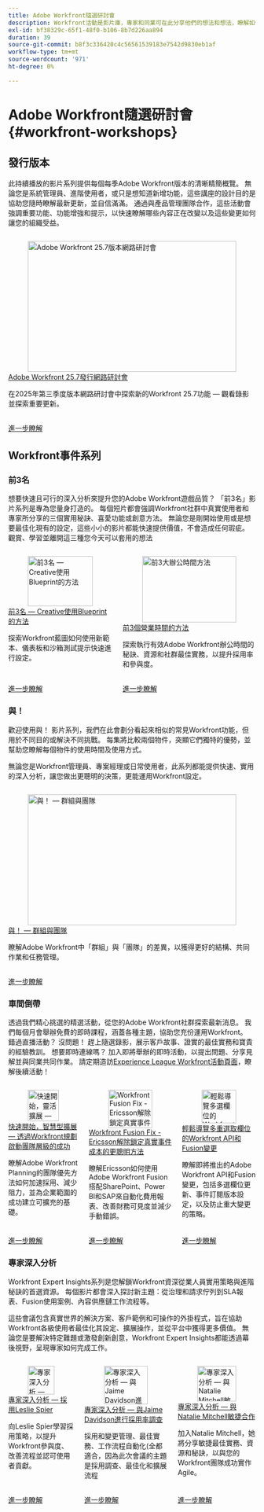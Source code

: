 ```yaml
---
title: Adobe Workfront隨選研討會
description: Workfront活動是影片庫，專家和同業可在此分享他們的想法和想法，瞭解如何使用Workfront來增強為組織完成的工作。
exl-id: bf38329c-65f1-48f0-b106-8b7d226aa894
duration: 39
source-git-commit: b8f3c336420c4c56561539183e7542d9830eb1af
workflow-type: tm+mt
source-wordcount: '971'
ht-degree: 0%

---
```


# Adobe Workfront隨選研討會 {#workfront-workshops}

## 發行版本

此持續播放的影片系列提供每個每季Adobe Workfront版本的清晰精簡概覽。 無論您是系統管理員、進階使用者，或只是想知道新增功能，這些講座的設計目的是協助您隨時瞭解最新更新，並自信滿滿。 通過與產品管理團隊合作，這些活動會強調重要功能、功能增強和提示，以快速瞭解哪些內容正在改變以及這些變更如何讓您的組織受益。

<!-- CARDS

* releases/25-7-release-webinar.md

-->
<!-- START CARDS HTML - DO NOT MODIFY BY HAND -->
<div class="columns">
    <div class="column is-half-tablet is-half-desktop is-one-third-widescreen" aria-label="Adobe Workfront 25.7 release webinar">
        <div class="card" style="height: 100%; display: flex; flex-direction: column; height: 100%;">
            <div class="card-image">
                <figure class="image x-is-16by9">
                    <a href="releases/25-7-release-webinar.md" title="Adobe Workfront 25.7版本網路研討會" target="_blank" rel="referrer">
                        <img class="is-bordered-r-small" src="https://video.tv.adobe.com/v/3464843/?format=jpeg&nocache=1756499239196" alt="Adobe Workfront 25.7版本網路研討會"
                             style="width: 100%; aspect-ratio: 16 / 9; object-fit: cover; overflow: hidden; display: block; margin: auto;">
                    </a>
                </figure>
            </div>
            <div class="card-content is-padded-small" style="display: flex; flex-direction: column; flex-grow: 1; justify-content: space-between;">
                <div class="top-card-content">
                    <p class="headline is-size-6 has-text-weight-bold">
                        <a href="releases/25-7-release-webinar.md" target="_blank" rel="referrer" title="Adobe Workfront 25.7版本網路研討會">Adobe Workfront 25.7發行網路研討會</a>
                    </p>
                    <p class="is-size-6">在2025年第三季度版本網路研討會中探索新的Workfront 25.7功能 — 觀看錄影並探索重要更新。</p>
                </div>
                <a href="releases/25-7-release-webinar.md" target="_blank" rel="referrer" class="spectrum-Button spectrum-Button--outline spectrum-Button--primary spectrum-Button--sizeM" style="align-self: flex-start; margin-top: 1rem;">
                    <span class="spectrum-Button-label has-no-wrap has-text-weight-bold">進一步瞭解</span>
                </a>
            </div>
        </div>
    </div>
</div>
<!-- END CARDS HTML - DO NOT MODIFY BY HAND -->

<!--
## Featured Events

Explore the latest from your Adobe Workfront community through our curated selection of featured events. Each month, we host free live sessions covering a variety of topics to help you get the most out of Workfront. Missed a live event? No problem! Catch up with on-demand recordings that showcase customer stories, proven best practices, and valuable lessons learned. Want to connect in real time? Join upcoming live events to ask questions, share insights, and collaborate with peers. Visit the Experience League Events page regularly to see what’s coming up next!
-->

## Workfront事件系列

### 前3名

想要快速且可行的深入分析來提升您的Adobe Workfront遊戲品質？ 「前3名」影片系列是專為您量身打造的。 每個短片都會強調Workfront社群中真實使用者和專家所分享的三個實用秘訣、喜愛功能或創意方法。 無論您是剛開始使用或是想要最佳化現有的設定，這些小小的影片都能快速提供價值，不會造成任何瑕疵。 觀賞、學習並離開這三種您今天可以套用的想法

<!-- CARDS

* top3/blueprints.md
* top3/office-hours.md

-->
<!-- START CARDS HTML - DO NOT MODIFY BY HAND -->
<div class="columns">
    <div class="column is-half-tablet is-half-desktop is-one-third-widescreen" aria-label="Top 3 – Creative Approaches with Blueprints">
        <div class="card" style="height: 100%; display: flex; flex-direction: column; height: 100%;">
            <div class="card-image">
                <figure class="image x-is-16by9">
                    <a href="top3/blueprints.md" title="前3名 — Creative使用Blueprint的方法" target="_blank" rel="referrer">
                        <img class="is-bordered-r-small" src="https://video.tv.adobe.com/v/3465271/?format=jpeg&nocache=1756499239717" alt="前3名 — Creative使用Blueprint的方法"
                             style="width: 100%; aspect-ratio: 16 / 9; object-fit: cover; overflow: hidden; display: block; margin: auto;">
                    </a>
                </figure>
            </div>
            <div class="card-content is-padded-small" style="display: flex; flex-direction: column; flex-grow: 1; justify-content: space-between;">
                <div class="top-card-content">
                    <p class="headline is-size-6 has-text-weight-bold">
                        <a href="top3/blueprints.md" target="_blank" rel="referrer" title="前3名 — Creative使用Blueprint的方法">前3名 — Creative使用Blueprint的方法</a>
                    </p>
                    <p class="is-size-6">探索Workfront藍圖如何使用新範本、儀表板和沙箱測試提示快速進行設定。</p>
                </div>
                <a href="top3/blueprints.md" target="_blank" rel="referrer" class="spectrum-Button spectrum-Button--outline spectrum-Button--primary spectrum-Button--sizeM" style="align-self: flex-start; margin-top: 1rem;">
                    <span class="spectrum-Button-label has-no-wrap has-text-weight-bold">進一步瞭解</span>
                </a>
            </div>
        </div>
    </div>
    <div class="column is-half-tablet is-half-desktop is-one-third-widescreen" aria-label="Top 3 Approaches to Office Hours">
        <div class="card" style="height: 100%; display: flex; flex-direction: column; height: 100%;">
            <div class="card-image">
                <figure class="image x-is-16by9">
                    <a href="top3/office-hours.md" title="前3大辦公時間方法" target="_blank" rel="referrer">
                        <img class="is-bordered-r-small" src="https://video.tv.adobe.com/v/3470053/?format=jpeg&nocache=1756499239703" alt="前3大辦公時間方法"
                             style="width: 100%; aspect-ratio: 16 / 9; object-fit: cover; overflow: hidden; display: block; margin: auto;">
                    </a>
                </figure>
            </div>
            <div class="card-content is-padded-small" style="display: flex; flex-direction: column; flex-grow: 1; justify-content: space-between;">
                <div class="top-card-content">
                    <p class="headline is-size-6 has-text-weight-bold">
                        <a href="top3/office-hours.md" target="_blank" rel="referrer" title="前3大辦公時間方法">前3個營業時間的方法</a>
                    </p>
                    <p class="is-size-6">探索執行有效Adobe Workfront辦公時間的秘訣、資源和社群最佳實務，以提升採用率和參與度。</p>
                </div>
                <a href="top3/office-hours.md" target="_blank" rel="referrer" class="spectrum-Button spectrum-Button--outline spectrum-Button--primary spectrum-Button--sizeM" style="align-self: flex-start; margin-top: 1rem;">
                    <span class="spectrum-Button-label has-no-wrap has-text-weight-bold">進一步瞭解</span>
                </a>
            </div>
        </div>
    </div>
</div>
<!-- END CARDS HTML - DO NOT MODIFY BY HAND -->


### 與！

歡迎使用與！ 影片系列，我們在此會劃分看起來相似的常見Workfront功能，但用於不同目的或解決不同挑戰。 每集將比較兩個物件，突顯它們獨特的優勢，並幫助您瞭解每個物件的使用時間及使用方式。

無論您是Workfront管理員、專案經理或日常使用者，此系列都能提供快速、實用的深入分析，讓您做出更聰明的決策，更能運用Workfront設定。

<!-- CARDS

* versus/groups-vs-teams.md

-->
<!-- START CARDS HTML - DO NOT MODIFY BY HAND -->
<div class="columns">
    <div class="column is-half-tablet is-half-desktop is-one-third-widescreen" aria-label="Versus! – Groups vs. Teams">
        <div class="card" style="height: 100%; display: flex; flex-direction: column; height: 100%;">
            <div class="card-image">
                <figure class="image x-is-16by9">
                    <a href="versus/groups-vs-teams.md" title="與！  — 群組與團隊" target="_blank" rel="referrer">
                        <img class="is-bordered-r-small" src="https://video.tv.adobe.com/v/3465273/?format=jpeg&nocache=1756499240185" alt="與！  — 群組與團隊"
                             style="width: 100%; aspect-ratio: 16 / 9; object-fit: cover; overflow: hidden; display: block; margin: auto;">
                    </a>
                </figure>
            </div>
            <div class="card-content is-padded-small" style="display: flex; flex-direction: column; flex-grow: 1; justify-content: space-between;">
                <div class="top-card-content">
                    <p class="headline is-size-6 has-text-weight-bold">
                        <a href="versus/groups-vs-teams.md" target="_blank" rel="referrer" title="與！  — 群組與團隊">與！  — 群組與團隊</a>
                    </p>
                    <p class="is-size-6">瞭解Adobe Workfront中「群組」與「團隊」的差異，以獲得更好的結構、共同作業和任務管理。</p>
                </div>
                <a href="versus/groups-vs-teams.md" target="_blank" rel="referrer" class="spectrum-Button spectrum-Button--outline spectrum-Button--primary spectrum-Button--sizeM" style="align-self: flex-start; margin-top: 1rem;">
                    <span class="spectrum-Button-label has-no-wrap has-text-weight-bold">進一步瞭解</span>
                </a>
            </div>
        </div>
    </div>
</div>
<!-- END CARDS HTML - DO NOT MODIFY BY HAND -->

### 車間倒帶

透過我們精心挑選的精選活動，從您的Adobe Workfront社群探索最新消息。 我們每個月會舉辦免費的即時課程，涵蓋各種主題，協助您充份運用Workfront。 錯過直播活動？ 沒問題！ 趕上隨選錄影，展示客戶故事、證實的最佳實務和寶貴的經驗教訓。 想要即時連線嗎？ 加入即將舉辦的即時活動，以提出問題、分享見解並與同業共同作業。 請定期造訪[Experience League Workfront活動頁面](../workfront/overview.md)，瞭解後續活動！

<!-- CARDS 

* workshop-rewind/planning/team-success-workfront-planning.md
* workshop-rewind/integrations/event-costs.md
* workshop-rewind/integrations/mulit-select-fields.md
 
-->
<!-- START CARDS HTML - DO NOT MODIFY BY HAND -->
<div class="columns">
    <div class="column is-half-tablet is-half-desktop is-one-third-widescreen" aria-label="Start Fast, Scale Smart - Activating Team-Level Success with Workfront Planning">
        <div class="card" style="height: 100%; display: flex; flex-direction: column; height: 100%;">
            <div class="card-image">
                <figure class="image x-is-16by9">
                    <a href="workshop-rewind/planning/team-success-workfront-planning.md" title="快速開始，靈活擴展 — 透過Workfront規劃啟動團隊層級的成功" target="_blank" rel="referrer">
                        <img class="is-bordered-r-small" src="https://video.tv.adobe.com/v/3469964/?format=jpeg&nocache=1756499240524" alt="快速開始，靈活擴展 — 透過Workfront規劃啟動團隊層級的成功"
                             style="width: 100%; aspect-ratio: 16 / 9; object-fit: cover; overflow: hidden; display: block; margin: auto;">
                    </a>
                </figure>
            </div>
            <div class="card-content is-padded-small" style="display: flex; flex-direction: column; flex-grow: 1; justify-content: space-between;">
                <div class="top-card-content">
                    <p class="headline is-size-6 has-text-weight-bold">
                        <a href="workshop-rewind/planning/team-success-workfront-planning.md" target="_blank" rel="referrer" title="快速開始，靈活擴展 — 透過Workfront規劃啟動團隊層級的成功">快速開始，智慧型擴展 — 透過Workfront規劃啟動團隊層級的成功</a>
                    </p>
                    <p class="is-size-6">瞭解Adobe Workfront Planning的團隊優先方法如何加速採用、減少阻力，並為企業範圍的成功建立可擴充的基礎。</p>
                </div>
                <a href="workshop-rewind/planning/team-success-workfront-planning.md" target="_blank" rel="referrer" class="spectrum-Button spectrum-Button--outline spectrum-Button--primary spectrum-Button--sizeM" style="align-self: flex-start; margin-top: 1rem;">
                    <span class="spectrum-Button-label has-no-wrap has-text-weight-bold">進一步瞭解</span>
                </a>
            </div>
        </div>
    </div>
    <div class="column is-half-tablet is-half-desktop is-one-third-widescreen" aria-label="The Workfront Fusion Fix - Ericsson’s Smarter Way to Unlocking True Event Costs">
        <div class="card" style="height: 100%; display: flex; flex-direction: column; height: 100%;">
            <div class="card-image">
                <figure class="image x-is-16by9">
                    <a href="workshop-rewind/integrations/event-costs.md" title="Workfront Fusion Fix - Ericsson解除鎖定真實事件成本更聰明的方法" target="_blank" rel="referrer">
                        <img class="is-bordered-r-small" src="https://video.tv.adobe.com/v/3469977/?format=jpeg&nocache=1756499240508" alt="Workfront Fusion Fix - Ericsson解除鎖定真實事件成本更聰明的方法"
                             style="width: 100%; aspect-ratio: 16 / 9; object-fit: cover; overflow: hidden; display: block; margin: auto;">
                    </a>
                </figure>
            </div>
            <div class="card-content is-padded-small" style="display: flex; flex-direction: column; flex-grow: 1; justify-content: space-between;">
                <div class="top-card-content">
                    <p class="headline is-size-6 has-text-weight-bold">
                        <a href="workshop-rewind/integrations/event-costs.md" target="_blank" rel="referrer" title="Workfront Fusion Fix - Ericsson解除鎖定真實事件成本更聰明的方法">Workfront Fusion Fix - Ericsson解除鎖定真實事件成本的更聰明方法</a>
                    </p>
                    <p class="is-size-6">瞭解Ericsson如何使用Adobe Workfront Fusion搭配SharePoint、Power BI和SAP來自動化費用報表、改善財務可見度並減少手動錯誤。</p>
                </div>
                <a href="workshop-rewind/integrations/event-costs.md" target="_blank" rel="referrer" class="spectrum-Button spectrum-Button--outline spectrum-Button--primary spectrum-Button--sizeM" style="align-self: flex-start; margin-top: 1rem;">
                    <span class="spectrum-Button-label has-no-wrap has-text-weight-bold">進一步瞭解</span>
                </a>
            </div>
        </div>
    </div>
    <div class="column is-half-tablet is-half-desktop is-one-third-widescreen" aria-label="Navigating the Workfront API and Fusion Changes for Multi-Select Fields with Ease">
        <div class="card" style="height: 100%; display: flex; flex-direction: column; height: 100%;">
            <div class="card-image">
                <figure class="image x-is-16by9">
                    <a href="workshop-rewind/integrations/mulit-select-fields.md" title="輕鬆導覽多選欄位的Workfront API和Fusion變更" target="_blank" rel="referrer">
                        <img class="is-bordered-r-small" src="https://video.tv.adobe.com/v/3469978/?format=jpeg&nocache=1756499240537" alt="輕鬆導覽多選欄位的Workfront API和Fusion變更"
                             style="width: 100%; aspect-ratio: 16 / 9; object-fit: cover; overflow: hidden; display: block; margin: auto;">
                    </a>
                </figure>
            </div>
            <div class="card-content is-padded-small" style="display: flex; flex-direction: column; flex-grow: 1; justify-content: space-between;">
                <div class="top-card-content">
                    <p class="headline is-size-6 has-text-weight-bold">
                        <a href="workshop-rewind/integrations/mulit-select-fields.md" target="_blank" rel="referrer" title="輕鬆導覽多選欄位的Workfront API和Fusion變更">輕鬆導覽多重選取欄位的Workfront API和Fusion變更</a>
                    </p>
                    <p class="is-size-6">瞭解即將推出的Adobe Workfront API和Fusion變更，包括多選欄位更新、事件訂閱版本設定，以及防止重大變更的策略。</p>
                </div>
                <a href="workshop-rewind/integrations/mulit-select-fields.md" target="_blank" rel="referrer" class="spectrum-Button spectrum-Button--outline spectrum-Button--primary spectrum-Button--sizeM" style="align-self: flex-start; margin-top: 1rem;">
                    <span class="spectrum-Button-label has-no-wrap has-text-weight-bold">進一步瞭解</span>
                </a>
            </div>
        </div>
    </div>
</div>
<!-- END CARDS HTML - DO NOT MODIFY BY HAND -->

### 專家深入分析

Workfront Expert Insights系列是您解鎖Workfront資深從業人員實用策略與進階秘訣的首選資源。 每個影片都會深入探討新主題：從治理和請求佇列到SLA報表、Fusion使用案例、內容供應鏈工作流程等。

這些會議包含真實世界的解決方案、客戶範例和可操作的外掛程式，旨在協助Workfront各級使用者最佳化其設定、擴展操作，並從平台中獲得更多價值。 無論您是要解決特定難題或激發創新創意，Workfront Expert Insights都能透過幕後視野，呈現專家如何完成工作。

<!-- CARDS 

* expert-insights/adoption.md
* expert-insights/adoption-surveys.md
* expert-insights/agile.md

-->
<!-- START CARDS HTML - DO NOT MODIFY BY HAND -->
<div class="columns">
    <div class="column is-half-tablet is-half-desktop is-one-third-widescreen" aria-label="Expert Insights - Adoption with Leslie Spier">
        <div class="card" style="height: 100%; display: flex; flex-direction: column; height: 100%;">
            <div class="card-image">
                <figure class="image x-is-16by9">
                    <a href="expert-insights/adoption.md" title="專家深入分析 — 採用Leslie Spier" target="_blank" rel="referrer">
                        <img class="is-bordered-r-small" src="https://video.tv.adobe.com/v/3469893/?format=jpeg&nocache=1756499240950" alt="專家深入分析 — 採用Leslie Spier"
                             style="width: 100%; aspect-ratio: 16 / 9; object-fit: cover; overflow: hidden; display: block; margin: auto;">
                    </a>
                </figure>
            </div>
            <div class="card-content is-padded-small" style="display: flex; flex-direction: column; flex-grow: 1; justify-content: space-between;">
                <div class="top-card-content">
                    <p class="headline is-size-6 has-text-weight-bold">
                        <a href="expert-insights/adoption.md" target="_blank" rel="referrer" title="專家深入分析 — 採用Leslie Spier">專家深入分析 — 採用Leslie Spier</a>
                    </p>
                    <p class="is-size-6">向Leslie Spier學習採用策略，以提升Workfront參與度、改善流程並認可使用者貢獻。</p>
                </div>
                <a href="expert-insights/adoption.md" target="_blank" rel="referrer" class="spectrum-Button spectrum-Button--outline spectrum-Button--primary spectrum-Button--sizeM" style="align-self: flex-start; margin-top: 1rem;">
                    <span class="spectrum-Button-label has-no-wrap has-text-weight-bold">進一步瞭解</span>
                </a>
            </div>
        </div>
    </div>
    <div class="column is-half-tablet is-half-desktop is-one-third-widescreen" aria-label="Expert Insights – Adoption Surveys with Jaime Davidson">
        <div class="card" style="height: 100%; display: flex; flex-direction: column; height: 100%;">
            <div class="card-image">
                <figure class="image x-is-16by9">
                    <a href="expert-insights/adoption-surveys.md" title="專家深入分析 — 與Jaime Davidson進行採用率調查" target="_blank" rel="referrer">
                        <img class="is-bordered-r-small" src="https://video.tv.adobe.com/v/3469895/?format=jpeg&nocache=1756499240919" alt="專家深入分析 — 與Jaime Davidson進行採用率調查"
                             style="width: 100%; aspect-ratio: 16 / 9; object-fit: cover; overflow: hidden; display: block; margin: auto;">
                    </a>
                </figure>
            </div>
            <div class="card-content is-padded-small" style="display: flex; flex-direction: column; flex-grow: 1; justify-content: space-between;">
                <div class="top-card-content">
                    <p class="headline is-size-6 has-text-weight-bold">
                        <a href="expert-insights/adoption-surveys.md" target="_blank" rel="referrer" title="專家深入分析 — 與Jaime Davidson進行採用率調查">專家深入分析 — 與Jaime Davidson進行採用率調查</a>
                    </p>
                    <p class="is-size-6">採用和變更管理、最佳實務、工作流程自動化(全都適合，因為此次會議的主題是採用調查、最佳化和擴展流程</p>
                </div>
                <a href="expert-insights/adoption-surveys.md" target="_blank" rel="referrer" class="spectrum-Button spectrum-Button--outline spectrum-Button--primary spectrum-Button--sizeM" style="align-self: flex-start; margin-top: 1rem;">
                    <span class="spectrum-Button-label has-no-wrap has-text-weight-bold">進一步瞭解</span>
                </a>
            </div>
        </div>
    </div>
    <div class="column is-half-tablet is-half-desktop is-one-third-widescreen" aria-label="Expert Insights - Agile with Natalie Mitchell">
        <div class="card" style="height: 100%; display: flex; flex-direction: column; height: 100%;">
            <div class="card-image">
                <figure class="image x-is-16by9">
                    <a href="expert-insights/agile.md" title="專家深入分析 — 與Natalie Mitchell敏捷合作" target="_blank" rel="referrer">
                        <img class="is-bordered-r-small" src="https://video.tv.adobe.com/v/3469891/?format=jpeg&nocache=1756499240935" alt="專家深入分析 — 與Natalie Mitchell敏捷合作"
                             style="width: 100%; aspect-ratio: 16 / 9; object-fit: cover; overflow: hidden; display: block; margin: auto;">
                    </a>
                </figure>
            </div>
            <div class="card-content is-padded-small" style="display: flex; flex-direction: column; flex-grow: 1; justify-content: space-between;">
                <div class="top-card-content">
                    <p class="headline is-size-6 has-text-weight-bold">
                        <a href="expert-insights/agile.md" target="_blank" rel="referrer" title="專家深入分析 — 與Natalie Mitchell敏捷合作">專家深入分析 — 與Natalie Mitchell敏捷合作</a>
                    </p>
                    <p class="is-size-6">加入Natalie Mitchell，她將分享敏捷最佳實務、資源和秘訣，以與您的Workfront團隊成功實作Agile。</p>
                </div>
                <a href="expert-insights/agile.md" target="_blank" rel="referrer" class="spectrum-Button spectrum-Button--outline spectrum-Button--primary spectrum-Button--sizeM" style="align-self: flex-start; margin-top: 1rem;">
                    <span class="spectrum-Button-label has-no-wrap has-text-weight-bold">進一步瞭解</span>
                </a>
            </div>
        </div>
    </div>
</div>
<!-- END CARDS HTML - DO NOT MODIFY BY HAND -->
